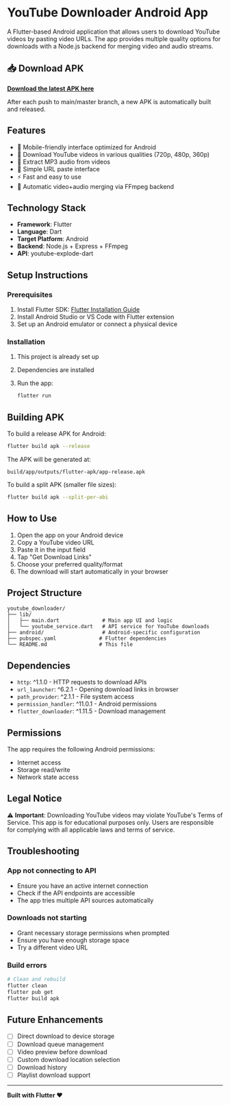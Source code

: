 # YouTube Downloader Android App

A Flutter-based Android application that allows users to download YouTube videos by pasting video URLs. The app provides multiple quality options for downloads with a Node.js backend for merging video and audio streams.

## 📥 Download APK

**[Download the latest APK here](https://github.com/YOUR_USERNAME/youtube_downloader/releases/latest)**

After each push to main/master branch, a new APK is automatically built and released.

## Features

- 📱 Mobile-friendly interface optimized for Android
- 🎥 Download YouTube videos in various qualities (720p, 480p, 360p)
- 🎵 Extract MP3 audio from videos
- 🔗 Simple URL paste interface
- ⚡ Fast and easy to use
- 🔄 Automatic video+audio merging via FFmpeg backend

## Technology Stack

- **Framework**: Flutter
- **Language**: Dart
- **Target Platform**: Android
- **Backend**: Node.js + Express + FFmpeg
- **API**: youtube-explode-dart

## Setup Instructions

### Prerequisites

1. Install Flutter SDK: [Flutter Installation Guide](https://docs.flutter.dev/get-started/install)
2. Install Android Studio or VS Code with Flutter extension
3. Set up an Android emulator or connect a physical device

### Installation

1. This project is already set up
2. Dependencies are installed

3. Run the app:
   ```bash
   flutter run
   ```

## Building APK

To build a release APK for Android:

```bash
flutter build apk --release
```

The APK will be generated at:
```
build/app/outputs/flutter-apk/app-release.apk
```

To build a split APK (smaller file sizes):
```bash
flutter build apk --split-per-abi
```

## How to Use

1. Open the app on your Android device
2. Copy a YouTube video URL
3. Paste it in the input field
4. Tap "Get Download Links"
5. Choose your preferred quality/format
6. The download will start automatically in your browser

## Project Structure

```
youtube_downloader/
├── lib/
│   ├── main.dart              # Main app UI and logic
│   └── youtube_service.dart   # API service for YouTube downloads
├── android/                   # Android-specific configuration
├── pubspec.yaml              # Flutter dependencies
└── README.md                 # This file
```

## Dependencies

- `http`: ^1.1.0 - HTTP requests to download APIs
- `url_launcher`: ^6.2.1 - Opening download links in browser
- `path_provider`: ^2.1.1 - File system access
- `permission_handler`: ^11.0.1 - Android permissions
- `flutter_downloader`: ^1.11.5 - Download management

## Permissions

The app requires the following Android permissions:
- Internet access
- Storage read/write
- Network state access

## Legal Notice

⚠️ **Important**: Downloading YouTube videos may violate YouTube's Terms of Service. This app is for educational purposes only. Users are responsible for complying with all applicable laws and terms of service.

## Troubleshooting

### App not connecting to API
- Ensure you have an active internet connection
- Check if the API endpoints are accessible
- The app tries multiple API sources automatically

### Downloads not starting
- Grant necessary storage permissions when prompted
- Ensure you have enough storage space
- Try a different video URL

### Build errors
```bash
# Clean and rebuild
flutter clean
flutter pub get
flutter build apk
```

## Future Enhancements

- [ ] Direct download to device storage
- [ ] Download queue management
- [ ] Video preview before download
- [ ] Custom download location selection
- [ ] Download history
- [ ] Playlist download support

---

**Built with Flutter ❤️**

